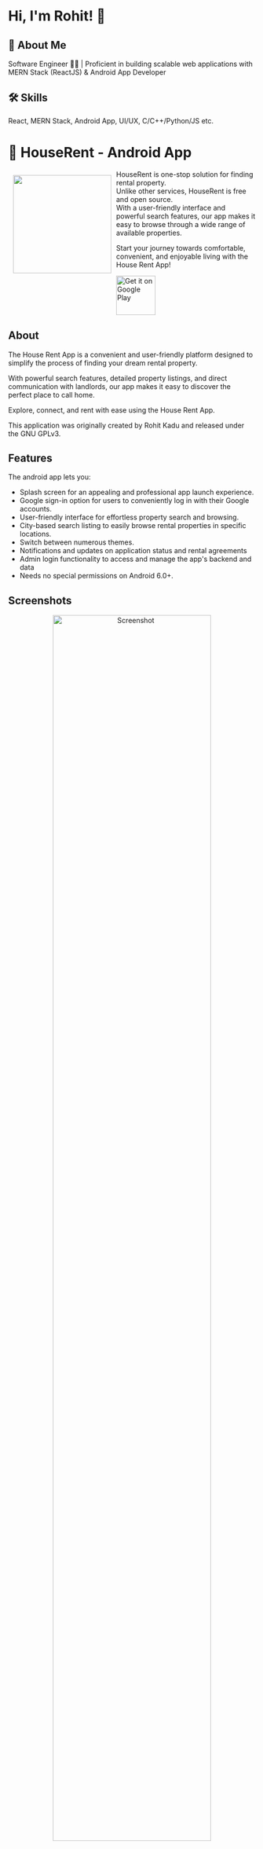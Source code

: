 # Hi, I'm Rohit! 👋

## 🚀 About Me
Software Engineer 👨‍💻 | Proficient in building scalable web applications with MERN Stack (ReactJS) & Android App Developer

## 🛠 Skills
React, MERN Stack, Android App, UI/UX, C/C++/Python/JS etc.

# 🏡 HouseRent - Android App

<img src="https://raw.githubusercontent.com/rohitkadu/House-Rent-App---Rohit-K/master/app/src/main/ic_launcher-playstore.png?token=GHSAT0AAAAAACCIVNSE4VY7EQJWKW4JOWMQZCWDZHA" align="left"
width="200" hspace="10" vspace="10">

HouseRent is  one-stop solution for finding rental property.  
Unlike other services, HouseRent is free and open source.  
With a user-friendly interface and powerful search features, our app makes it easy to browse through a wide range of available properties. 

Start your journey towards comfortable, convenient, and enjoyable living with the House Rent App!
<p align="left">
<a href="https://github.com/rohitkadu/House-Rent-App---Rohit-K/blob/master/output/houserent-app-rohit.apk">
    <img alt="Get it on Google Play"
        height="80"
        src="https://play.google.com/intl/en_us/badges/images/generic/en_badge_web_generic.png" />
</a>  
</p>


## About



The House Rent App is a convenient and user-friendly platform designed to simplify the process of finding your dream rental property.

With powerful search features, detailed property listings, and direct communication with landlords, our app makes it easy to discover the perfect place to call home.

Explore, connect, and rent with ease using the House Rent App.

This application was originally created by Rohit Kadu and released under the GNU GPLv3.

## Features

The android app lets you:
- Splash screen for an appealing and professional app launch experience.
- Google sign-in option for users to conveniently log in with their Google accounts.
- User-friendly interface for effortless property search and browsing.
- City-based search listing to easily browse rental properties in specific locations.
- Switch between numerous themes.
- Notifications and updates on application status and rental agreements
- Admin login functionality to access and manage the app's backend and data
- Needs no special permissions on Android 6.0+.


## Screenshots
<div align="center">
  <img src="https://github.com/rohitkadu/House-Rent-App---Rohit-K/blob/master/output/houserent-splash-screen.png" width="80%" alt="Screenshot">
</div>
<p>&nbsp;</p>

<div align="center">
  <img src="https://github.com/rohitkadu/House-Rent-App---Rohit-K/blob/master/output/multi-screen-mockups-houserent.png" width="80%" alt="Screenshot">
</div>
<p>&nbsp;</p>

<img src="https://github.com/rohitkadu/House-Rent-App---Rohit-K/blob/master/output/major-screens-houserent.png" width="100%" alt="Screenshot">

# Technologies Used
This project utilizes the following technologies:

<img src="https://upload.wikimedia.org/wikipedia/en/thumb/3/30/Java_programming_language_logo.svg/64px-Java_programming_language_logo.svg.png" alt="Java" width="64px">

<img src="https://firebase.google.com/downloads/brand-guidelines/PNG/logo-vertical.png" alt="Firebase" width="64px">

<img src="https://developer.android.com/studio/images/studio-icon-preview.svg" alt="Android Studio" width="64px">


## Permissions

On Android versions prior to Android 6.0, HouseRent App requires the following permissions:
- Full Network Access.
- View Network Connections.
- Run at startup.
- Read and write access to external storage.

The "Run at startup" permission is only used if Auto-Sync feature is enabled and is not utilised otherwise. The network access permissions are made use of for downloading content. The external storage permission is used to cache article images for viewing offline.

## Contributing

HouseRent app is a free and open source project developed by me. Any contributions are welcome. Here are a few ways you can help:
 * [Report bugs and make suggestions.](https://github.com/rohitkadu/House-Rent-App---Rohit-K/issues)
 * Write some code. Please follow the code style used in the project to make a review process faster.

## Authors

- [@rohitkadu](https://www.github.com/rohitkadu)


## Support

For support, email rohitkadufreelance@gmail.com


## License

This application is released under GNU GPLv3 (see [LICENSE](LICENSE)).
Some of the used libraries are released under different licenses.
